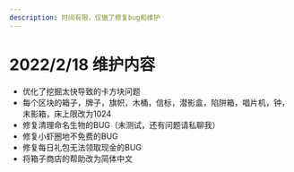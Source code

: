 ```yaml
---
description: 时间有限，仅做了修复bug和维护
---
```


# 2022/2/18 维护内容

* 优化了挖掘太快导致的卡方块问题
* 每个区块的箱子，牌子，旗帜，木桶，信标，潜影盒，陷阱箱，唱片机，钟，末影箱，床上限改为1024
* 修复清理命名生物的BUG（未测试，还有问题请私聊我）
* 修复小虾圈地不免费的BUG
* 修复每日礼包无法领取现金的BUG
* 将箱子商店的帮助改为简体中文
